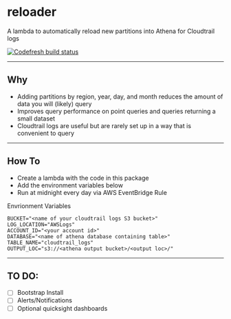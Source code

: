 # reloader

A lambda to automatically reload new partitions into Athena for Cloudtrail logs

[![Codefresh build status]( https://g.codefresh.io/api/badges/pipeline/moonmoon1919/reloader%2Ftest?branch=master&key=eyJhbGciOiJIUzI1NiJ9.NWIyYThiMjYzYmFlOGEwMDAxY2RiZWZh.5h81Od2ooleQPSDJ1tUbMIrDYzxsRi3ovMy-NHkYNdY&type=cf-2)]( https%3A%2F%2Fg.codefresh.io%2Fpipelines%2Ftest%2Fbuilds%3FrepoOwner%3DMoonMoon1919%26repoName%3Dreloader%26serviceName%3DMoonMoon1919%252Freloader%26filter%3Dtrigger%3Abuild~Build%3Bbranch%3Amaster%3Bpipeline%3A5e92addb4c3d6b7faa5ac8d7~test)

---

## Why
- Adding partitions by region, year, day, and month reduces the amount of data you will (likely) query
- Improves query performance on point queries and queries returning a small dataset
- Cloudtrail logs are useful but are rarely set up in a way that is convenient to query

---

## How To
- Create a lambda with the code in this package
- Add the environment variables below
- Run at midnight every day via AWS EventBridge Rule

Envrionment Variables
```
BUCKET="<name of your cloudtrail logs S3 bucket>"
LOG_LOCATION="AWSLogs"
ACCOUNT_ID="<your account id>"
DATABASE="<name of athena database containing table>"
TABLE_NAME="cloudtrail_logs"
OUTPUT_LOC="s3://<athena output bucket>/<output loc>/"
```

---

## TO DO:
- [ ] Bootstrap Install
- [ ] Alerts/Notifications
- [ ] Optional quicksight dashboards
